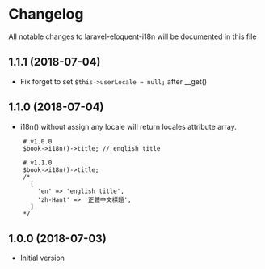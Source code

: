 # Changelog
All notable changes to laravel-eloquent-i18n will be documented in this file

## 1.1.1 (2018-07-04)
+ Fix forget to set `$this->userLocale = null;` after __get()

## 1.1.0 (2018-07-04)
+ i18n() without assign any locale will return locales attribute array.
```
    # v1.0.0
    $book->i18n()->title; // english title
    
    # v1.1.0
    $book->i18n()->title; 
    /*
      [
        'en' => 'english title',
        'zh-Hant' => '正體中文標題',
      ]
    */
```
    
## 1.0.0 (2018-07-03)
+ Initial version
